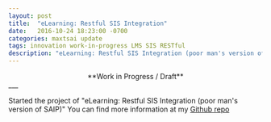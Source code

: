 ```yaml
---
layout: post
title:  "eLearning: Restful SIS Integration"
date:   2016-10-24 18:23:00 -0700
categories: maxtsai update
tags: innovation work-in-progress LMS SIS RESTful  
description: "eLearning: Restful SIS Integration (poor man's version of SAIP)"
---
```


<center>
**Work in Progress / Draft**
</center>
___

Started the project of "eLearning: Restful SIS Integration (poor man's version of SAIP)"
You can find more information at my [Github repo](https://github.com/maxjtsai/elearning-restful-sis/wiki)





